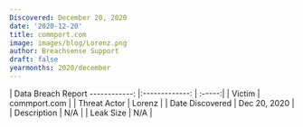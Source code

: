 ```yaml
---
Discovered: December 20, 2020
date: '2020-12-20'
title: commport.com
image: images/blog/Lorenz.png
author: Breachsense Support
draft: false
yearmonths: 2020/december
---
```



| Data Breach Report
------------:   |:-------------:    | :-----:|
| Victim    | commport.com      | 
| Threat Actor    | Lorenz      | 
| Date Discovered    | Dec 20, 2020      | 
| Description    | N/A      | 
| Leak Size    | N/A      | 

